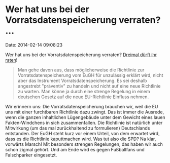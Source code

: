 Wer hat uns bei der Vorratsdatenspeicherung verraten? \...
==========================================================

Date: 2014-02-14 09:08:23

Wer hat uns bei der Vorratsdatenspeicherung verraten? [Dreimal dürft ihr
raten](http://blog.die-linke.de/digitalelinke/justizminister-maas-vorratsdatenspeicherung-kommt-egal-wie-der-eugh-entscheidet/)!

> Man gehe davon aus, dass möglicherweise die Richtlinie zur
> Vorratsdatenspeicherung vom EuGH für unzulässig erklärt wird, nicht
> aber das Instrument Vorratsdatenspeicherung. Es sei deshalb angestrebt
> "präventiv" zu handeln und nicht auf eine neue Richtlinie zu warten.
> Man könne ja durch eine strenge Regelung in einem deutschen Gesetz auf
> die neue EU-Richtlinie Einfluss nehmen.

Wir erinnern uns: Die Vorratsdatenspeicherung brauchen wir, weil die EU
uns mit einer furchtbaren Richtlinie dazu zwingt. Das ist immer die
Ausrede, wenn die ganzen inhaltlichen Lügengebäude unter dem Gewicht
eines lauen Fakten-Windchens in sich zusammenfallen. Die Richtlinie ist
natürlich unter Mitwirkung (um das mal zurückhaltend zu formulieren)
Deutschlands entstanden. Der EuGH steht kurz vor einem Urteil, von dem
erwartet wird, dass es die Richtlinie kaputtmachen wird. Was tut also
die SPD? Na klar, vorwärts Marsch! Mit besonders strengen Regelungen,
das haben wir auch schon zigmal gehört. Und am Ende wird es gegen
Fußballfans und Falschparker eingesetzt.
